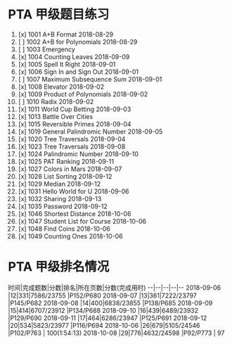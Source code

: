 # PTA 甲级题目练习
1. [x] 1001 A+B Format 2018-08-29 
2. [ ] 1002 A+B for Polynomials 2018-08-29
3. [ ] 1003 Emergency 
4. [x] 1004 Counting Leaves 2018-09-09
5. [x] 1005 Spell It Right 2018-09-01
6. [x] 1006 Sign In and Sign Out 2018-09-01
7. [ ] 1007 Maximum Subsequence Sum 2018-09-01
8. [x] 1008 Elevator 2018-09-02
9. [x] 1009 Product of Polynomials 2018-09-02
10. [ ] 1010 Radix 2018-09-02
11. [x] 1011 World Cup Betting 2018-09-03
13. [x] 1013 Battle Over Cities 
14. [x] 1015 Reversible Primes 2018-09-04 
15. [x] 1019 General Palindromic Number 2018-09-05
16. [x] 1020 Tree Traversals 2018-09-04
17. [x] 1023 Tree Traversals 2018-09-08
18. [x] 1024 Palindromic Number 2018-09-10
19. [x] 1025 PAT Ranking 2018-09-11
20. [x] 1027 Colors in Mars 2018-09-07
21. [x] 1028 List Sorting 2018-09-12
22. [x] 1029 Median 2018-09-12
23. [x] 1031 Hello World for U 2018-09-06
24. [x] 1032 Sharing 2018-09-13 
25. [x] 1035 Password 2018-09-12
26. [x] 1046 Shortest Distance 2018-10-06
27. [x] 1047 Student List for Course 2018-10-06
28. [x] 1048 Find Coins 2018-10-06
29. [x] 1049 Counting Ones 2018-10-06
# PTA 甲级排名情况
时间|完成题数|分数|排名|所在页数|分数(完成用时)
--|--|--|--|--
2018-09-06 |12|331|7586/23755 |P152/P680
2018-09-07 |13|361|7222/23797 |P145/P682
2018-09-08 |14|400|6838/23855 |P138/P685
2018-09-09 |15|414|6707/23912 |P134/P688
2018-09-10 |16|439|6489/23932 |P129/P690
2018-09-11 |17|464|6286/23947 |P125/P691
2018-09-12 |20|534|5823/23977 |P116/P694
2018-10-06 |26|679|5105/24546 |P102/P763 | 100(1:54:13)
2018-10-08 |29|776|4632/24598 |P92/P773 | 97
